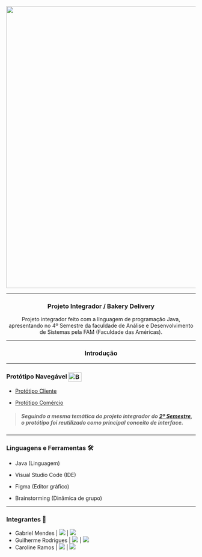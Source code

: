 
<div align = "center">
  <img width="750px" src=""/>
  <hr>
  <h3>
  <b>Projeto Integrador / Bakery Delivery</b></br></div>

  <div align = "center">
  <p>Projeto integrador feito com a linguagem de programação Java, apresentando no 4º Semestre da faculdade de Análise e Desenvolvimento de Sistemas pela FAM (Faculdade das Américas).
  </p>
  </div>

<hr>

<div align="center">
  <h3><b>Introdução</b></h3>
  </div>
  
<hr>  
  
### **Protótipo Navegável** <img align="center" alt="Biell-Figma" height="25" width="35" src="https://cdn.jsdelivr.net/gh/devicons/devicon/icons/figma/figma-original.svg"/>

- <a href="https://www.figma.com/proto/mWN4i7eqHWmI02T7pFGEC4/PADOC%40-TOP-cliente?node-id=422%3A835&scaling=scale-down&page-id=0%3A1" target="_blank"><p target="_blank">Protótipo Cliente</a>
- <a href="https://www.figma.com/proto/joR9dtuyvvFFLP75K7UfW7/PADOC%40-TOP-funcionario?scaling=scale-down&page-id=0%3A1&node-id=1426%3A0" target="_blank"><p target="_blank">Protótipo Comércio</a>

> ##### Seguindo a mesma temática do projeto integrador do [2º Semestre](https://github.com/Biellms/ProjetoIntegrador-DeliveryC), o protótipo foi reutilizado como principal conceito de interface.

<hr>

### **Linguagens e Ferramentas** 🛠
- Java (Linguagem)
- Visual Studio Code (IDE)
- Figma (Editor gráfico)

- Brainstorming (Dinâmica de grupo)

<hr>

### **Integrantes** 🤖

- Gabriel Mendes |  <a href="https://www.linkedin.com/in/gabriel-mendes-0706ab1b8" target="_blank"><img src="https://img.shields.io/badge/-Linkedin-blue" target="_blank"></a> |  <a href="https://github.com/Biellms" target="_blank"><img src="https://img.shields.io/badge/-Github-gray" target="_blank"></a> 
- Guilherme Rodrigues |  <a href="https://www.linkedin.com/in/guilhermedev/" target="_blank"><img src="https://img.shields.io/badge/-Linkedin-blue" target="_blank"></a> |  <a href="https://github.com/GuilhermeRodriguesSantos?tab=repositories" target="_blank"><img src="https://img.shields.io/badge/-Github-gray" target="_blank"></a>
- Caroline Ramos |  <a href="https://www.linkedin.com/in/caroline-ramos-345654168/" target="_blank"><img src="https://img.shields.io/badge/-Linkedin-blue" target="_blank"></a> |  <a href="https://github.com/GuilhermeRodriguesSantos?tab=repositories" target="_blank"><img src="https://img.shields.io/badge/-Github-gray" target="_blank"></a>
